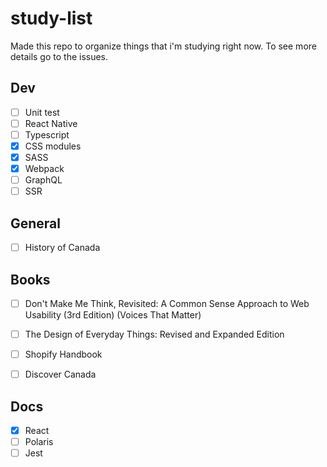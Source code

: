 # study-list
Made this repo to organize things that i'm studying right now. To see more details go to the issues.

## Dev
- [ ] Unit test
- [ ] React Native
- [ ] Typescript
- [x] CSS modules 
- [x] SASS
- [x] Webpack
- [ ] GraphQL
- [ ] SSR

## General
- [ ] History of Canada


## Books
- [ ] Don't Make Me Think, Revisited: A Common Sense Approach to Web Usability (3rd Edition) (Voices That Matter)
- [ ] The Design of Everyday Things: Revised and Expanded Edition
- [ ] Shopify Handbook
- [ ] Discover Canada


## Docs
- [x] React
- [ ] Polaris
- [ ] Jest
